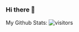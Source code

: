 ### Hi there 👋

My Github Stats:
![visitors](https://visitor-badge.glitch.me/badge?page_id=jinluzhang1126&left_color=red&right_color=green)
<!-- ![Github Stats](https://github-readme-stats.vercel.app/api?username=jinluzhang1126&show_icons=true&theme=dark&count_private=true) -->

<!--
**JinluZhang1126/Jinluzhang1126** is a ✨ _special_ ✨ repository because its `README.md` (this file) appears on your GitHub profile.

Here are some ideas to get you started:

- 🔭 I’m currently working on ...
- 🌱 I’m currently learning ...
- 👯 I’m looking to collaborate on ...
- 🤔 I’m looking for help with ...
- 💬 Ask me about ...
- 📫 How to reach me: ...
- 😄 Pronouns: ...
- ⚡ Fun fact: ...
-->
